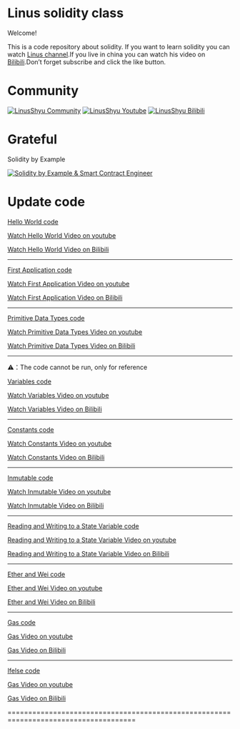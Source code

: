 # Linus solidity class
Welcome!

This is a code repository about solidity.
If you want to learn solidity you can watch [Linus channel](https://www.youtube.com/channel/UC4KtR-YsWDfWtikRGOZb58Q).If you live in china you can watch his video on [Bilibili](https://space.bilibili.com/411591950?spm_id_from=333.1007.0.0).Don’t forget subscribe and click the like button.

# Community

[![LinusShyu Community](https://img.shields.io/badge/-Community-blue)](https://discord.gg/mWsge7Ju9W)
[![LinusShyu Youtube](https://img.shields.io/badge/-YouTube-red)](https://www.youtube.com/channel/UC4KtR-YsWDfWtikRGOZb58Q)
[![LinusShyu Bilibili](https://img.shields.io/badge/-Bilibili-blue)](https://space.bilibili.com/411591950?spm_id_from=333.1007.0.0)

# Grateful
Solidity by Example

[![Solidity by Example & Smart Contract Engineer](https://img.shields.io/badge/-Solidity%20by%20Example-brightgreen)](https://solidity-by-example.org/)

# Update code

[Hello World code](https://github.com/Linus-Shyu/Linus-solidity-class/blob/master/HelloWorld.sol)

[Watch Hello World Video on youtube](https://www.youtube.com/watch?v=1uRYQyDihDI&t=56s)

[Watch Hello World Video on Bilibili](https://www.bilibili.com/video/BV1Dz4y1h7qH/?spm_id_from=333.999.0.0)

-------------------------------------------------------------------------------------

[First Application code](https://github.com/Linus-Shyu/Linus-solidity-class/blob/master/Firstapp.sol)

[Watch First Application Video on youtube](https://www.youtube.com/watch?v=7OS4hgOin4I)

[Watch First Application Video on Bilibili](https://www.bilibili.com/video/BV17a4y137Bx/)

-------------------------------------------------------------------------------------

[Primitive Data Types code](https://github.com/Linus-Shyu/Linus-solidity-class/blob/master/Data.sol)

[Watch Primitive Data Types Video on youtube](https://www.youtube.com/watch?v=5tUxdY4uxgY)

[Watch Primitive Data Types Video on Bilibili](https://www.bilibili.com/video/BV1rg4y1F7GY/?spm_id_from=333.999.0.0&vd_source=b948e0481ae56728c763719a74f42095)

-------------------------------------------------------------------------------------

⚠️：The code cannot be run, only for reference

[Variables code](https://github.com/Linus-Shyu/Linus-solidity-class/blob/master/Variables.sol)

[Watch Variables Video on youtube](https://www.youtube.com/watch?v=z6BCwR3sHnI)

[Watch Variables Video on Bilibili](https://www.bilibili.com/video/BV1ik4y1x7io/?spm_id_from=333.999.0.0&vd_source=b948e0481ae56728c763719a74f42095)

-------------------------------------------------------------------------------------

[Constants code](https://github.com/Linus-Shyu/Linus-solidity-class/blob/master/Constants.sol)

[Watch Constants Video on youtube](https://www.youtube.com/watch?v=y-5JVJEfq40)

[Watch Constants Video on Bilibili](https://www.bilibili.com/video/BV1vN411C7EN/?spm_id_from=333.999.0.0&vd_source=b948e0481ae56728c763719a74f42095)

-------------------------------------------------------------------------------------

[Inmutable code](https://github.com/Linus-Shyu/Linus-solidity-class/blob/master/Inmutable.sol)

[Watch Inmutable Video on youtube](https://www.youtube.com/watch?v=8QqyCFPX9h4)

[Watch Inmutable Video on Bilibili](https://www.bilibili.com/video/BV1am4y1i7Hj/?spm_id_from=333.999.0.0&vd_source=b948e0481ae56728c763719a74f42095)

-------------------------------------------------------------------------------------

[Reading and Writing to a State Variable code](https://github.com/Linus-Shyu/Linus-solidity-class/blob/master/Reading-and-Writing-to-a-State-Variable.sol)

[Reading and Writing to a State Variable Video on youtube](https://www.youtube.com/watch?v=5KoiPg5otg4)

[Reading and Writing to a State Variable Video on Bilibili](https://www.bilibili.com/video/BV1Yo4y1T7gf/?vd_source=b948e0481ae56728c763719a74f42095)

-------------------------------------------------------------------------------------

[Ether and Wei code](https://github.com/Linus-Shyu/Linus-solidity-class/blob/master/Ether-and-Wei.sol)

[Ether and Wei Video on youtube](https://youtu.be/t1UKE8om0Bk)

[Ether and Wei Video on Bilibili](https://www.bilibili.com/video/BV11z4y1v7Uy/?spm_id_from=333.999.0.0)

-------------------------------------------------------------------------------------

[Gas code](https://github.com/Linus-Shyu/Linus-solidity-class/blob/master/Gas.sol)

[Gas Video on youtube](https://www.youtube.com/watch?v=VMXzk3YKGiw&t=108s)

[Gas Video on Bilibili](https://www.bilibili.com/video/BV1HF411d75G/?spm_id_from=333.999.0.0&vd_source=b948e0481ae56728c763719a74f42095)

-------------------------------------------------------------------------------------

[Ifelse code](https://github.com/Linus-Shyu/Linus-solidity-class/blob/master/IfElse.sol)

[Gas Video on youtube](https://www.youtube.com/watch?v=8aVtUpJi4CQ)

[Gas Video on Bilibili](https://www.bilibili.com/video/BV1xz4y1E7wP/?spm_id_from=333.999.0.0)

=====================================================================================


